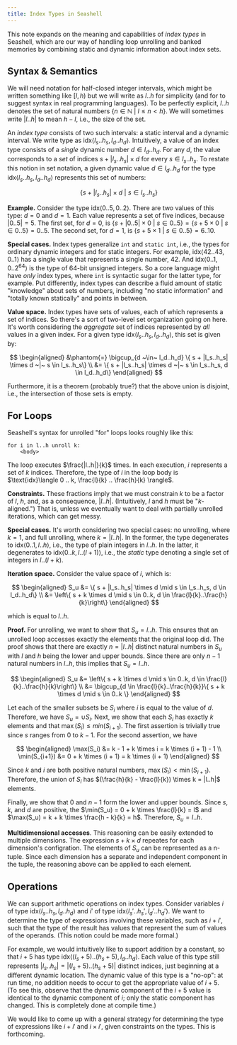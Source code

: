 ```yaml
---
title: Index Types in Seashell
---
```

This note expands on the meaning and capabilities of *index types* in Seashell, which are our way of handling loop unrolling and banked memories by combining static and dynamic information about index sets.

Syntax & Semantics
------------------

We will need notation for half-closed integer intervals, which might be written something like $[l, h)$ but we will write as $l..h$ for simplicity (and for to suggest syntax in real programming languages).
To be perfectly explicit, $l..h$ denotes the set of natural numbers $\{ n \in \mathbb{N} ~|~ l \le n < h \}$.
We will sometimes write $|l..h|$ to mean $h-l$, i.e., the size of the set.

An *index type* consists of two such intervals: a static interval and a dynamic interval.
We write type as
$\text{idx}\langle l_s .. h_s, l_d .. h_d \rangle$.
Intuitively, a value of an index type consists of a *single* dynamic number $d \in l_d..h_d$.
For any $d$, the value corresponds to a *set* of indices $s + |l_s..h_s| \times d$ for every $s \in l_s..h_s$.
To restate this notion in set notation,
a given dynamic value $d \in l_d..h_d$ for the type
$\text{idx}\langle l_s .. h_s, l_d .. h_d \rangle$
represents this set of numbers:

$$\{ s + |l_s..h_s| \times d ~|~ s \in l_s..h_s\}$$

**Example.**
Consider the type
$\text{idx}\langle 0 .. 5, 0 .. 2 \rangle$.
There are two values of this type: $d=0$ and $d=1$.
Each value represents a set of five indices, because $|0..5| = 5$.
The first set, for $d=0$, is
$\{ s + |0..5| \times 0 ~|~ s \in 0..5\} = \{s + 5 \times 0 ~|~ s \in 0..5\} = 0..5$.
The second set, for $d=1$, is
$\{s + 5 \times 1 ~|~ s \in 0..5\} = 6..10$.

**Special cases.**
Index types generalize `int` and `static int`, i.e., the types for ordinary dynamic integers and for static integers.
For example, $\text{idx}\langle 42..43, 0..1 \rangle$ has a single value that represents a single number, 42.
And $\text{idx}\langle 0..1, 0..2^{64} \rangle$ is the type of 64-bit unsigned integers.
So a core language might have *only* index types, where `int` is syntactic sugar for the latter type, for example.
Put differently, index types can describe a fluid amount of static "knowledge" about sets of numbers, including "no static information" and "totally known statically" and points in between.

**Value space.**
Index types have sets of values, each of which represents a set of indices.
So there's a sort of two-level set organization going on here.
It's worth considering the *aggregate* set of indices represented by *all* values in a given index.
For a given type
$\text{idx}\langle l_s .. h_s, l_d .. h_d \rangle$,
this set is given by:

$$
\begin{aligned}
&\phantom{=}
\bigcup_{d ~\in~ l_d..h_d}
\{ s + |l_s..h_s| \times d ~|~ s \in l_s..h_s\}
\\
&=
\{ s + |l_s..h_s| \times d ~|~ s \in l_s..h_s, d \in l_d..h_d\}
\end{aligned}
$$

Furthermore, it is a theorem (probably true?) that the above union is disjoint, i.e., the intersection of those sets is empty.

For Loops
---------

Seashell's syntax for unrolled "for" loops looks roughly like this:

    for i in l..h unroll k:
        <body>

The loop executes $\frac{|l..h|}{k}$ times.
In each execution, $i$ represents a set of $k$ indices.
Therefore,
the type of $i$ in the loop body is
$\text{idx}\langle 0 .. k, \frac{l}{k} .. \frac{h}{k} \rangle$.

**Constraints.**
These fractions imply that we must
constrain $k$ to be a factor of $l$, $h$, and, as a consequence, $|l..h|$.
(Intuitively, $l$ and $h$ must be "$k$-aligned.")
That is,
unless we eventually want to deal with partially unrolled iterations, which can get messy.

**Special cases.**
It's worth considering two special cases: no unrolling, where $k=1$, and full unrolling, where $k=|l..h|$.
In the former, the type degenerates to
$\text{idx}\langle 0 .. 1, l .. h \rangle$, i.e., the type of plain integers in $l..h$.
In the latter, it degenerates to
$\text{idx}\langle 0 .. k, l .. (l+1) \rangle$, i.e., the *static* type denoting a single set of integers in $l .. (l+k)$.

**Iteration space.**
Consider the value space of $i$, which is:

$$
\begin{aligned}
S_u &= \{ s + |l_s..h_s| \times d \mid s \in l_s..h_s, d \in l_d..h_d\} \\
    &= \left\{ s + k \times d \mid s \in 0..k, d \in \frac{l}{k}..\frac{h}{k}\right\}
\end{aligned}
$$

which is equal to $l..h$.

**Proof.** For unrolling, we want to show that $S_u = l..h$. This ensures that
an unrolled loop accesses exactly the elements that the original loop did. The
proof shows that there are exactly $n = |l..h|$ distinct natural numbers in
$S_u$ with $l$ and $h$ being the lower and upper bounds. Since there are only
$n-1$ natural numbers in $l..h$, this implies that $S_u = l..h$.

$$
\begin{aligned}
S_u &= \left\{ s + k \times d \mid s \in 0..k, d \in \frac{l}{k}..\frac{h}{k}\right\} \\
    &= \bigcup_{d \in \frac{l}{k}..\frac{h}{k}}\{ s + k \times d \mid s \in 0..k \}
\end{aligned}
$$

Let each of the smaller subsets be $S_i$ where $i$ is equal to the value of
$d$.  Therefore, we have $S_u = \cup S_i$. Next, we show that each $S_i$ has
exactly $k$ elements and that $\max(S_i) \leq min(S_{i+1})$. The first
assertion is trivially true since $s$ ranges from $0$ to $k-1$. For the second
assertion, we have

$$
\begin{aligned}
\max(S_i) &= k - 1 + k \times i = k \times (i + 1) - 1 \\
\min(S_{i+1}) &= 0 + k \times (i + 1) = k \times (i + 1)
\end{aligned}
$$

Since $k$ and $i$ are both positive natural numbers, $\max(S_i) < \min(S_{i+1})$.
Therefore, the union of $S_i$ has $(\frac{h}{k} - \frac{l}{k}) \times k =
|l..h|$ elements.

Finally, we show that $0$ and $n-1$ form the lower and upper bounds. Since $s$,
$k$, and $d$ are positive, the $\min(S_u) = 0 + k \times \frac{l}{k} = l$ and
$\max(S_u) = k + k \times \frac{h - k}{k} = h$. Therefore, $S_u = l..h$.

**Multidimensional accesses**. This reasoning can be easily extended to
multiple dimensions. The expression $s + k \times d$ repeates for each
dimension's configration.  The elements of $S_u$ can be represented as a
n-tuple. Since each dimension has a separate and independent component in the
tuple, the reasoning above can be applied to each element.

Operations
----------

We can support arithmetic operations on index types.
Consider variables $i$ of type
$\text{idx}\langle l_s .. h_s, l_d .. h_d \rangle$
and $i'$ of type
$\text{idx}\langle l_s' .. h_s', l_d' .. h_d' \rangle$.
We want to determine the type of expressions involving these variables, such as $i + i'$, such that the type of the result has values that represent the sum of values of the operands.
(This notion could be made more formal.)

For example, we would intuitively like to support addition by a constant, so that $i + 5$
has type
$\text{idx}\langle (l_s + 5) .. (h_s + 5), l_d .. h_d \rangle$.
Each value of this type still represents $|l_s..h_s| = |(l_s+5)..(h_s+5)|$ distinct indices, just beginning at a different dynamic location.
The dynamic value of this type is a "no-op": at run time, no addition needs to occur to get the appropriate value of $i+5$.
(To see this, observe that the dynamic component of the $i+5$ value is identical to the dynamic component of $i$; only the static component has changed. This is completely done at compile time.)

We would like to come up with a general strategy for determining the type of expressions like $i+i'$ and $i \times i'$, given constraints on the types.
This is forthcoming.
